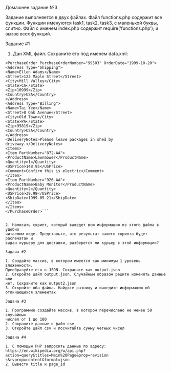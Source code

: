 Домашнее задание №3

Задание выполняется в двух файлах. Файл functions.php содержит все функции.
Функции именуются task1, task2, task3, с маленькой буквы, слитно. Файл с именем
index.php содержит require(‘functions.php’); и вызов всех функций.

Задание #1

1. Дан XML файл. Сохраните его под именем data.xml:
```<?xml version="1.0"?>
<PurchaseOrder PurchaseOrderNumber="99503" OrderDate="1999-10-20">
<Address Type="Shipping">
<Name>Ellen Adams</Name>
<Street>123 Maple Street</Street>
<City>Mill Valley</City>
<State>CA</State>
<Zip>10999</Zip>
<Country>USA</Country>
</Address>
<Address Type="Billing">
<Name>Tai Yee</Name>
<Street>8 Oak Avenue</Street>
<City>Old Town</City>
<State>PA</State>
<Zip>95819</Zip>
<Country>USA</Country>
</Address>
<DeliveryNotes>Please leave packages in shed by
driveway.</DeliveryNotes>
<Items>
<Item PartNumber="872-AA">
<ProductName>Lawnmower</ProductName>
<Quantity>1</Quantity>
<USPrice>148.95</USPrice>
<Comment>Confirm this is electric</Comment>
</Item>
<Item PartNumber="926-AA">
<ProductName>Baby Monitor</ProductName>
<Quantity>2</Quantity>
<USPrice>39.98</USPrice>
<ShipDate>1999-05-21</ShipDate>
</Item>
</Items>
</PurchaseOrder>```


2. Написать скрипт, который выведет всю информацию из этого файла в удобно
читаемом виде. Представьте, что результат вашего скрипта будет распечатан и
выдан курьеру для доставки, разберется ли курьер в этой информации?

Задача #2

1. Создайте массив, в котором имеется как минимум 1 уровень вложенности.
Преобразуйте его в JSON. Сохраните как output.json
2. Откройте файл output.json. Случайным образом решите изменять данные или
нет. Сохраните как output2.json
3. Откройте оба файла. Найдите разницу и выведите информацию об
отличающихся элементах

Задача #3

1. Программно создайте массив, в котором перечислено не менее 50 случайных
числел от 1 до 100
2. Сохраните данные в файл csv
3. Откройте файл csv и посчитайте сумму четных чисел

Задача #4

1. С помощью PHP запросить данные по адресу:
https://en.wikipedia.org/w/api.php?action=query&titles=Main%20Page&prop=revision
s&rvprop=content&format=json
2. Вывести title и page_id

